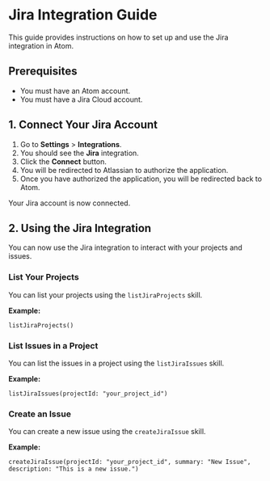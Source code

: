 # Jira Integration Guide

This guide provides instructions on how to set up and use the Jira integration in Atom.

## Prerequisites

- You must have an Atom account.
- You must have a Jira Cloud account.

## 1. Connect Your Jira Account

1.  Go to **Settings** > **Integrations**.
2.  You should see the **Jira** integration.
3.  Click the **Connect** button.
4.  You will be redirected to Atlassian to authorize the application.
5.  Once you have authorized the application, you will be redirected back to Atom.

Your Jira account is now connected.

## 2. Using the Jira Integration

You can now use the Jira integration to interact with your projects and issues.

### List Your Projects

You can list your projects using the `listJiraProjects` skill.

**Example:**

```
listJiraProjects()
```

### List Issues in a Project

You can list the issues in a project using the `listJiraIssues` skill.

**Example:**

```
listJiraIssues(projectId: "your_project_id")
```

### Create an Issue

You can create a new issue using the `createJiraIssue` skill.

**Example:**

```
createJiraIssue(projectId: "your_project_id", summary: "New Issue", description: "This is a new issue.")
```
